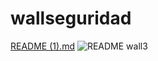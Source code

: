 # wallseguridad
[README (1).md](https://github.com/Tecnicanet-BA/wallseguridad/files/14300807/README.1.md)
![README wall3](https://github.com/Tecnicanet-BA/wallseguridad/assets/123267856/d32f829c-47d5-4261-8005-45068bf710f0)
